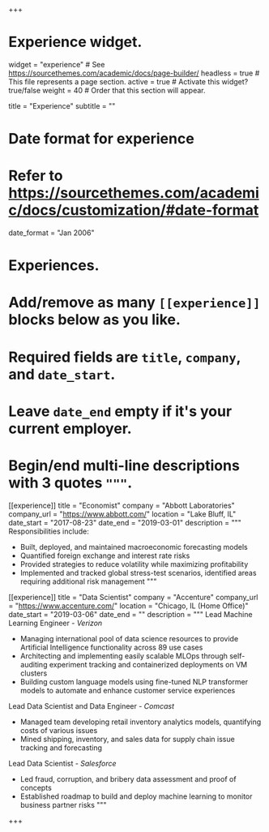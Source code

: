 +++
# Experience widget.
widget = "experience"  # See https://sourcethemes.com/academic/docs/page-builder/
headless = true  # This file represents a page section.
active = true  # Activate this widget? true/false
weight = 40  # Order that this section will appear.

title = "Experience"
subtitle = ""

# Date format for experience
#   Refer to https://sourcethemes.com/academic/docs/customization/#date-format
date_format = "Jan 2006"

# Experiences.
#   Add/remove as many `[[experience]]` blocks below as you like.
#   Required fields are `title`, `company`, and `date_start`.
#   Leave `date_end` empty if it's your current employer.
#   Begin/end multi-line descriptions with 3 quotes `"""`.
[[experience]]
  title = "Economist"
  company = "Abbott Laboratories"
  company_url = "https://www.abbott.com/"
  location = "Lake Bluff, IL"
  date_start = "2017-08-23"
  date_end = "2019-03-01"
  description = """
  Responsibilities include:
  
  * Built, deployed, and maintained macroeconomic forecasting models
  * Quantified foreign exchange and interest rate risks
  * Provided strategies to reduce volatility while maximizing profitability
  * Implemented and tracked global stress-test scenarios, identified areas requiring additional risk management
  """

[[experience]]
  title = "Data Scientist"
  company = "Accenture"
  company_url = "https://www.accenture.com/"
  location = "Chicago, IL (Home Office)"
  date_start = "2019-03-06"
  date_end = ""
  description = """
  Lead Machine Learning Engineer - _Verizon_
  * Managing international pool of data science resources to provide Artificial Intelligence functionality across 89 use cases
  * Architecting and implementing easily scalable MLOps through self-auditing experiment tracking and containerized deployments on VM clusters
  *	Building custom language models using fine-tuned NLP transformer models to automate and enhance customer service experiences 


  Lead Data Scientist and Data Engineer - _Comcast_
  * Managed team developing retail inventory analytics models, quantifying costs of various issues
  *	Mined shipping, inventory, and sales data for supply chain issue tracking and forecasting


  Lead Data Scientist - _Salesforce_
  * Led fraud, corruption, and bribery data assessment and proof of concepts
  * Established roadmap to build and deploy machine learning to monitor business partner risks
  """

+++
